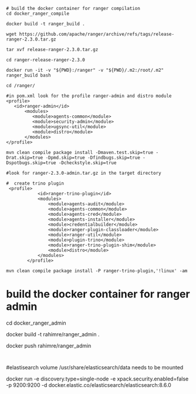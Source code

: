 ```
# build the docker container for ranger compilation
cd docker_ranger_compile

docker build -t ranger_build .

wget https://github.com/apache/ranger/archive/refs/tags/release-ranger-2.3.0.tar.gz

tar xvf release-ranger-2.3.0.tar.gz

cd ranger-release-ranger-2.3.0

docker run -it -v "${PWD}:/ranger" -v "${PWD}/.m2:/root/.m2"  ranger_build bash

cd /ranger/

#in pom.xml look for the profile ranger-admin and distro module
<profile>
   <id>ranger-admin</id>
       <modules>
          <module>agents-common</module>
          <module>security-admin</module>
          <module>ugsync-util</module>
          <module>distro</module>
       </modules>
</profile>

mvn clean compile package install -Dmaven.test.skip=true -Drat.skip=true -Dpmd.skip=true -Dfindbugs.skip=true -Dspotbugs.skip=true -Dcheckstyle.skip=true

#look for ranger-2.3.0-admin.tar.gz in the target directory

#  create trino plugin
 <profile>
            <id>ranger-trino-plugin</id>
            <modules>
                <module>agents-audit</module>
                <module>agents-common</module>
                <module>agents-cred</module>
                <module>agents-installer</module>
                <module>credentialbuilder</module>
                <module>ranger-plugin-classloader</module>
                <module>ranger-util</module>
                <module>plugin-trino</module>
                <module>ranger-trino-plugin-shim</module>
                <module>distro</module>
            </modules>
        </profile>

mvn clean compile package install -P ranger-trino-plugin,'!linux' -am
```
# build the docker container for ranger admin
cd docker_ranger_admin

docker build -t rahimre/ranger_admin .

docker push rahimre/ranger_admin 

```


```
#elastisearch
volume /usr/share/elasticsearch/data needs to be mounted

docker run -e discovery.type=single-node -e xpack.security.enabled=false -p 9200:9200 -d  docker.elastic.co/elasticsearch/elasticsearch:8.6.0 

```
